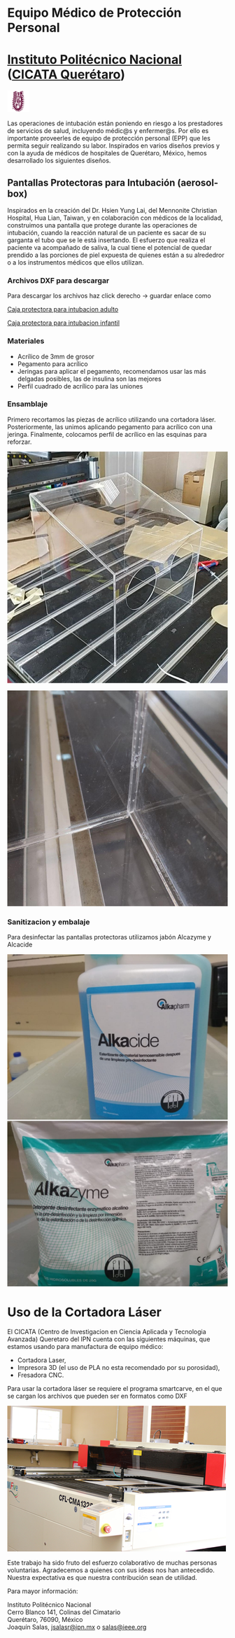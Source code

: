 # Equipo Médico de Protección Personal 
# [Instituto Politécnico Nacional](https://www.ipn.mx/) ([CICATA Querétaro](https://www.cicataqro.ipn.mx/cq/qro/Paginas/index.html)) 

![logo](https://github.com/CICATA/covid19/blob/master/ipn.png)

Las operaciones de intubación están poniendo en riesgo a los prestadores de servicios de salud, incluyendo médic@s y enfermer@s. Por ello es importante proveerles de equipo de protección personal (EPP) que les permita seguir realizando su labor. Inspirados en varios diseños previos y con la ayuda de médicos de hospitales de Querétaro, México, hemos desarrollado los siguientes diseños.

## Pantallas Protectoras para Intubación (aerosol-box)

Inspirados en la creación del Dr. Hsien Yung Lai, del Mennonite Christian Hospital, Hua Lian, Taiwan, y en colaboración con médicos de la localidad, construimos una pantalla que protege durante las operaciones de intubación, cuando la reacción natural de un paciente es sacar de su garganta el tubo que se le está insertando. El esfuerzo que realiza el paciente va acompañado de saliva, la cual tiene el potencial de quedar prendido a las porciones de piel expuesta de quienes están a su alrededror o a los instrumentos médicos que ellos utilizan.


### Archivos DXF para descargar

Para descargar los archivos haz click derecho -> guardar enlace como 



[Caja protectora para intubacion adulto](https://github.com/CICATA/covid19/raw/master/caja_covid_rampa_adulto.dxf)


[Caja protectora para intubacion infantil](https://github.com/CICATA/covid19/raw/master/caja_covid_rampa_infantil.dxf)

### Materiales

+ Acrílico de 3mm de grosor
+ Pegamento para acrílico
+ Jeringas para aplicar el pegamento, recomendamos usar las más delgadas posibles, las de insulina son las mejores
+ Perfil cuadrado de acrílico para las uniones

### Ensamblaje

Primero recortamos las piezas de acrílico utilizando una cortadora láser. Posteriormente, las unimos aplicando pegamento para acrílico con una jeringa. Finalmente, colocamos perfil de acrílico en las esquinas para reforzar.

![ensamblada](https://github.com/CICATA/covid19/blob/master/terminada.jpg)

![ensamblada](https://github.com/CICATA/covid19/blob/master/esquinas.jpg)

### Sanitizacion y embalaje

Para desinfectar las pantallas protectoras utilizamos jabón Alcazyme y Alcacide

![Alcacide](https://github.com/CICATA/covid19/blob/master/Alcacide.jpeg)
![Alkazyme](https://github.com/CICATA/covid19/blob/master/Alkazyme.jpeg)

# Uso de la Cortadora Láser

El CICATA (Centro de Investigacion en Ciencia Aplicada y Tecnologia Avanzada)  Queretaro del IPN cuenta con las siguientes máquinas, que estamos usando para manufactura de equipo médico:

+ Cortadora Laser,
+ Impresora 3D (el uso de PLA no esta recomendado por su porosidad),
+ Fresadora CNC.


Para usar la cortadora láser se requiere el programa smartcarve, en el que se cargan los archivos que pueden ser en formatos como DXF

![cortadora](https://github.com/CICATA/covid19/blob/master/cortadora.jpg)



Este trabajo ha sido fruto del esfuerzo colaborativo de muchas personas voluntarias. Agradecemos a quienes con sus ideas nos han antecedido. Nuestra expectativa es que nuestra contribución sean de utilidad. 

Para mayor información: 

Instituto Politécnico Nacional<br/>
Cerro Blanco 141, Colinas del Cimatario<br/> 
Querétaro, 76090, México<br/>
Joaquín Salas, jsalasr@ipn.mx o salas@ieee.org<br/>
